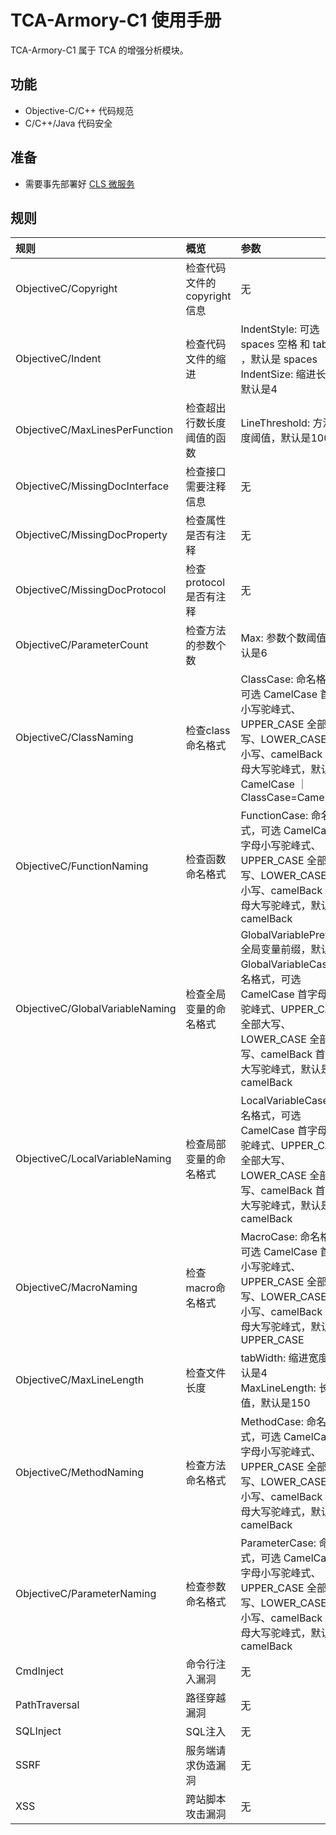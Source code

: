 # TCA-Armory-C1 使用手册

TCA-Armory-C1 属于 TCA 的增强分析模块。

## 功能
- Objective-C/C++ 代码规范
- C/C++/Java 代码安全

## 准备
- 需要事先部署好 [CLS 微服务](https://tencent.github.io/CodeAnalysis/zh/quickStarted/enhanceDeploy.html)

## 规则
|   规则    |   概览    | 参数 | 参数示例 |
| :-------- | :------- | :------- | :------- |
| ObjectiveC/Copyright | 检查代码文件的copyright信息 | 无 | 无 |
| ObjectiveC/Indent | 检查代码文件的缩进 | IndentStyle: 可选 spaces 空格 和 tabs `\t` ，默认是 spaces <br> IndentSize: 缩进长度，默认是4 | IndentStyle=spaces <br> IndentSize=4 |
| ObjectiveC/MaxLinesPerFunction | 检查超出行数长度阈值的函数 | LineThreshold: 方法长度阈值，默认是100 | LineThreshold=100 |
| ObjectiveC/MissingDocInterface | 检查接口需要注释信息 | 无 | 无 |
| ObjectiveC/MissingDocProperty | 检查属性是否有注释 | 无 | 无 |
| ObjectiveC/MissingDocProtocol | 检查protocol是否有注释 | 无 | 无 |
| ObjectiveC/ParameterCount | 检查方法的参数个数 | Max: 参数个数阈值，默认是6 | Max=6 |
| ObjectiveC/ClassNaming | 检查class命名格式 | ClassCase: 命名格式，可选 CamelCase 首字母小写驼峰式、UPPER_CASE 全部大写、LOWER_CASE 全部小写、camelBack 首字母大写驼峰式，默认是 CamelCase ｜ ClassCase=CamelCase |
| ObjectiveC/FunctionNaming | 检查函数命名格式 | FunctionCase: 命名格式，可选 CamelCase 首字母小写驼峰式、UPPER_CASE 全部大写、LOWER_CASE 全部小写、camelBack 首字母大写驼峰式，默认是 camelBack | FunctionCase=camelBack |
| ObjectiveC/GlobalVariableNaming | 检查全局变量的命名格式 | GlobalVariablePrefix: 全局变量前缀，默认是`g` <br> GlobalVariableCase: 命名格式，可选 CamelCase 首字母小写驼峰式、UPPER_CASE 全部大写、LOWER_CASE 全部小写、camelBack 首字母大写驼峰式，默认是 camelBack | GlobalVariablePrefix=g <br> GlobalVariableCase=camelBack |
| ObjectiveC/LocalVariableNaming | 检查局部变量的命名格式 | LocalVariableCase: 命名格式，可选 CamelCase 首字母小写驼峰式、UPPER_CASE 全部大写、LOWER_CASE 全部小写、camelBack 首字母大写驼峰式，默认是 camelBack | LocalVariableCase=camelBack |
| ObjectiveC/MacroNaming | 检查macro命名格式 | MacroCase: 命名格式，可选 CamelCase 首字母小写驼峰式、UPPER_CASE 全部大写、LOWER_CASE 全部小写、camelBack 首字母大写驼峰式，默认是 UPPER_CASE | MacroCase=UPPER_CASE |
| ObjectiveC/MaxLineLength | 检查文件长度 | tabWidth: 缩进宽度，默认是4 <br> MaxLineLength: 长度阈值，默认是150 |  tabWidth=4 <br> MaxLineLength=150 |
| ObjectiveC/MethodNaming | 检查方法命名格式 | MethodCase: 命名格式，可选 CamelCase 首字母小写驼峰式、UPPER_CASE 全部大写、LOWER_CASE 全部小写、camelBack 首字母大写驼峰式，默认是 camelBack | MethodCase=camelBack |
| ObjectiveC/ParameterNaming | 检查参数命名格式 | ParameterCase: 命名格式，可选 CamelCase 首字母小写驼峰式、UPPER_CASE 全部大写、LOWER_CASE 全部小写、camelBack 首字母大写驼峰式，默认是 camelBack | ParameterCase=camelBack |
| CmdInject | 命令行注入漏洞 | 无 | 无 |
| PathTraversal | 路径穿越漏洞 | 无 | 无 |
| SQLInject | SQL注入 | 无 | 无 |
| SSRF | 服务端请求伪造漏洞 | 无 | 无 |
| XSS | 跨站脚本攻击漏洞 | 无 | 无 |
